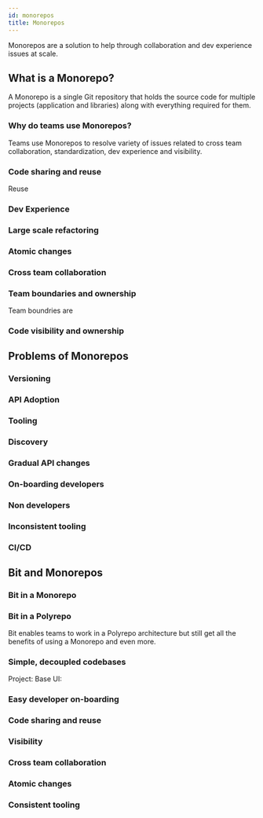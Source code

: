```yaml
---
id: monorepos
title: Monorepos
---
```


Monorepos are a solution to help through collaboration and dev experience issues at scale.

## What is a Monorepo?
A Monorepo is a single Git repository that holds the source code for multiple projects (application and libraries) along with everything required for them.

### Why do teams use Monorepos?
Teams use Monorepos to resolve variety of issues related to cross team collaboration, standardization, dev experience and visibility.

### Code sharing and reuse
Reuse 

### Dev Experience


### Large scale refactoring

### Atomic changes

### Cross team collaboration

### Team boundaries and ownership
Team boundries are 

### Code visibility and ownership


## Problems of Monorepos

### Versioning

### API Adoption

### Tooling

### Discovery

### Gradual API changes

### On-boarding developers

### Non developers

### Inconsistent tooling

### CI/CD

## Bit and Monorepos

### Bit in a Monorepo


### Bit in a Polyrepo

Bit enables teams to work in a Polyrepo architecture but still get all the benefits of using a Monorepo and even more.

### Simple, decoupled codebases


Project: Base UI: 


### Easy developer on-boarding

### Code sharing and reuse

### Visibility

### Cross team collaboration

### Atomic changes

### Consistent tooling



